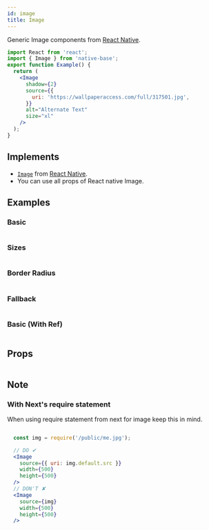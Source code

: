 ```yaml
---
id: image
title: Image
---
```


Generic Image components from [React Native](https://reactnative.dev).

```jsx isShowcase
import React from 'react';
import { Image } from 'native-base';
export function Example() {
  return (
    <Image
      shadow={2}
      source={{
        uri: 'https://wallpaperaccess.com/full/317501.jpg',
      }}
      alt="Alternate Text"
      size="xl"
    />
  );
}
```

## Implements

- [`Image`](https://reactnative.dev/docs/image) from [React Native](https://reactnative.dev).
- You can use all props of React native Image.

## Examples

### Basic

```ComponentSnackPlayer path=components,primitives,Image,Basic.tsx

```

### Sizes

```ComponentSnackPlayer path=components,primitives,Image,Sizes.tsx

```

### Border Radius

```ComponentSnackPlayer path=components,primitives,Image,BorderRadius.tsx

```

### Fallback

```ComponentSnackPlayer path=components,primitives,Image,FallbackSupport.tsx

```

### Basic (With Ref)

```ComponentSnackPlayer path=components,primitives,Image,WithRef.tsx

```

## Props

```ComponentPropTable path=primitives,Image,index.tsx  showStylingProps=true

```

## Note

### With Next's require statement

When using require statement from next for image keep this in mind.

```jsx

  const img = require('/public/me.jpg');

  // DO ✔
  <Image
    source={{ uri: img.default.src }}
    width={500}
    height={500}
  />
  // DON'T ✘
  <Image
    source={img}
    width={500}
    height={500}
  />


```
